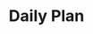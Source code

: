 ---
toc: true
comments: false
layout: post
title: Daily Plan 
description: Nikki's Planner
type: plans
courses: { compsci: {week: 0} }
---
